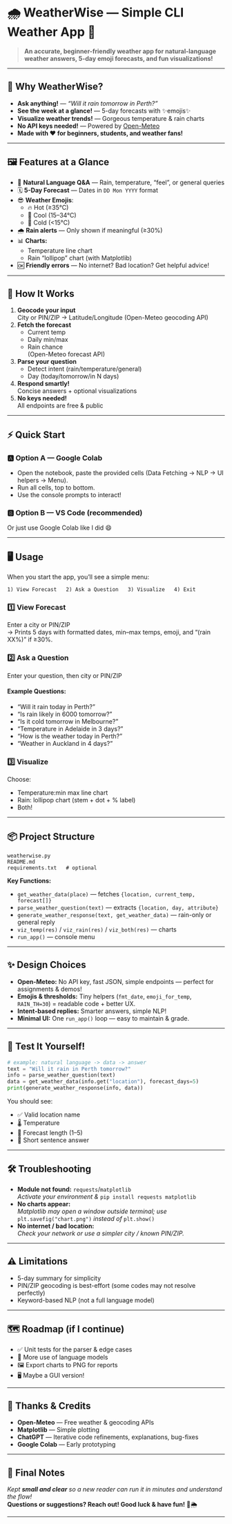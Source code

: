 # 🌧️ WeatherWise — Simple CLI Weather App 🚀

> **An accurate, beginner-friendly weather app for natural-language weather answers, 5-day emoji forecasts, and fun visualizations!**

---

## 🌟 Why WeatherWise?
- **Ask anything!** — _“Will it rain tomorrow in Perth?”_  
- **See the week at a glance!** — 5-day forecasts with ✨emojis✨  
- **Visualize weather trends!** — Gorgeous temperature & rain charts  
- **No API keys needed!** — Powered by [Open-Meteo](https://open-meteo.com/)  
- **Made with ❤️ for beginners, students, and weather fans!**

---

## 🖼️ Features at a Glance

- 💬 **Natural Language Q&A** — Rain, temperature, “feel”, or general queries
- 🗓️ **5-Day Forecast** — Dates in `DD Mon YYYY` format
- 😎 **Weather Emojis**:  
  - 🔥 Hot (≥35°C)  
  - 🙂 Cool (15–34°C)  
  - 🥶 Cold (<15°C)
- 🌧️ **Rain alerts** — Only shown if meaningful (≥30%)
- 📊 **Charts:**  
  - Temperature line chart  
  - Rain “lollipop” chart (with Matplotlib)
- 🆗 **Friendly errors** — No internet? Bad location? Get helpful advice!

---

## 🧠 How It Works

1. **Geocode your input**  
   City or PIN/ZIP → Latitude/Longitude (Open-Meteo geocoding API)
2. **Fetch the forecast**  
   - Current temp  
   - Daily min/max  
   - Rain chance  
   (Open-Meteo forecast API)
3. **Parse your question**  
   - Detect intent (rain/temperature/general)  
   - Day (today/tomorrow/in N days)
4. **Respond smartly!**  
   Concise answers + optional visualizations
5. **No keys needed!**  
   All endpoints are free & public

---

## ⚡ Quick Start

### 🅰️ Option A — Google Colab

- Open the notebook, paste the provided cells (Data Fetching → NLP → UI helpers → Menu).
- Run all cells, top to bottom.
- Use the console prompts to interact!

### 🅱️ Option B — VS Code (recommended)  
Or just use Google Colab like I did 😄

---

## 🖥️ Usage

When you start the app, you’ll see a simple menu:

```
1) View Forecast   2) Ask a Question   3) Visualize   4) Exit
```

### 1️⃣ **View Forecast**  
Enter a city or PIN/ZIP  
→ Prints 5 days with formatted dates, min–max temps, emoji, and “(rain XX%)” if ≥30%.

### 2️⃣ **Ask a Question**  
Enter your question, then city or PIN/ZIP  
#### Example Questions:
- “Will it rain today in Perth?”
- “Is rain likely in 6000 tomorrow?”
- “Is it cold tomorrow in Melbourne?”
- “Temperature in Adelaide in 3 days?”
- “How is the weather today in Perth?”
- “Weather in Auckland in 4 days?”

### 3️⃣ **Visualize**
Choose:
- Temperature:min max line chart
- Rain: lollipop chart (stem + dot + % label)
- Both!

---

## 📦 Project Structure

```
weatherwise.py
README.md
requirements.txt   # optional
```
**Key Functions:**  
- `get_weather_data(place)` — fetches `{location, current_temp, forecast[]}`
- `parse_weather_question(text)` — extracts `{location, day, attribute}`
- `generate_weather_response(text, get_weather_data)` — rain-only or general reply
- `viz_temp(res)` / `viz_rain(res)` / `viz_both(res)` — charts
- `run_app()` — console menu

---

## ✨ Design Choices

- **Open-Meteo:** No API key, fast JSON, simple endpoints — perfect for assignments & demos!
- **Emojis & thresholds:** Tiny helpers (`fmt_date`, `emoji_for_temp`, `RAIN_TH=30`) = readable code + better UX.
- **Intent-based replies:** Smarter answers, simple NLP!
- **Minimal UI:** One `run_app()` loop — easy to maintain & grade.

---

## 🧪 Test It Yourself!

```python
# example: natural language -> data -> answer
text = "Will it rain in Perth tomorrow?"
info = parse_weather_question(text)
data = get_weather_data(info.get("location"), forecast_days=5)
print(generate_weather_response(info, data))
```
You should see:
- ✅ Valid location name  
- 🌡️ Temperature  
- 📆 Forecast length (1–5)  
- 💬 Short sentence answer

---

## 🛠️ Troubleshooting

- **Module not found:** `requests`/`matplotlib`  
  _Activate your environment &_ `pip install requests matplotlib`
- **No charts appear:**  
  _Matplotlib may open a window outside terminal; use_ `plt.savefig("chart.png")` _instead of_ `plt.show()`
- **No internet / bad location:**  
  _Check your network or use a simpler city / known PIN/ZIP._

---

## ⚠️ Limitations

- 5-day summary for simplicity
- PIN/ZIP geocoding is best-effort (some codes may not resolve perfectly)
- Keyword-based NLP (not a full language model)

---

## 🗺️ Roadmap (if I continue)

- ✅ Unit tests for the parser & edge cases
- 🧠 More use of language models
- 🖼️ Export charts to PNG for reports
- 🖥️ Maybe a GUI version!

---

## 🙏 Thanks & Credits

- **Open-Meteo** — Free weather & geocoding APIs
- **Matplotlib** — Simple plotting
- **ChatGPT** — Iterative code refinements, explanations, bug-fixes
- **Google Colab** — Early prototyping

---

## 👋 Final Notes

_Kept **small and clear** so a new reader can run it in minutes and understand the flow!_  
**Questions or suggestions? Reach out! Good luck & have fun!** 🎉🌦️

---
